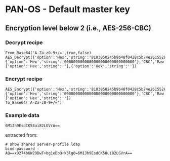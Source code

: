 # PAN-OS - Default master key

## Encryption level below 2 (i.e., AES-256-CBC)

### Decrypt recipe
```
From_Base64('A-Za-z0-9+/=',true,false)
AES_Decrypt({'option':'Hex','string':'8103850245b9b48f0428c5b74e2615528103850245b9b48f0428c5b74e261552'},{'option':'Hex','string':'0000000000000000000000000000000'},'CBC','Raw','Raw',{'option':'Hex','string':''},{'option':'Hex','string':''})
```
### Encrypt recipe
```
AES_Encrypt({'option':'Hex','string':'8103850245b9b48f0428c5b74e2615528103850245b9b48f0428c5b74e261552'},{'option':'Hex','string':'0000000000000000000000000000000'},'CBC','Raw','Raw',{'option':'Hex','string':''})
To_Base64('A-Za-z0-9+/=')
```

### Example data
```
6M1Jh9EsdCK58ui82LGVrA==
```
extracted from:
```
# show shared server-profile ldap
bind-password -AQ==x9274bKW29DwT+bg1eDbQ+k3lg0=6M1Jh9EsdCK58ui82LGVrA== 
```
